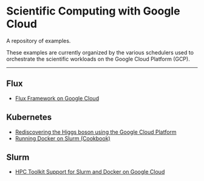 # Scientific Computing with Google Cloud

A repository of examples.

These examples are currently organized by the various schedulers used to
orchestrate the scientific workloads on the Google Cloud Platform (GCP).

---

## Flux

- [Flux Framework on Google Cloud](/fluxfw-gcp/README.md)


## Kubernetes

- [Rediscovering the Higgs boson using the Google Cloud Platform](higgs/README.md)
- [Running Docker on Slurm (Cookbook)](slurm-cookbook/docker/README.md)


## Slurm

- [HPC Toolkit Support for Slurm and Docker on Google Cloud](slurm-cookbook/docker/README.md)

